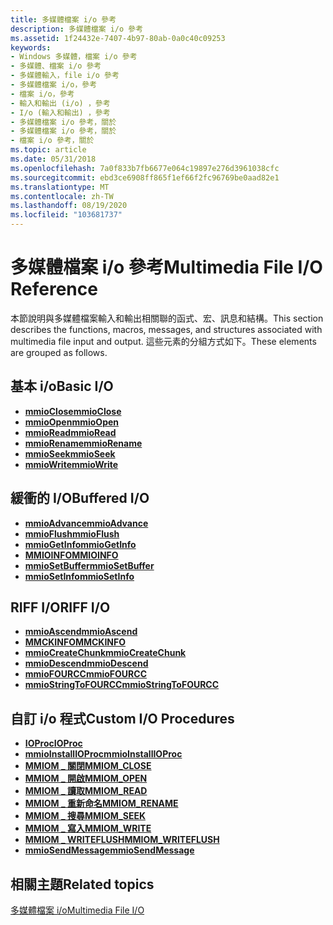 ```yaml
---
title: 多媒體檔案 i/o 參考
description: 多媒體檔案 i/o 參考
ms.assetid: 1f24432e-7407-4b97-80ab-0a0c40c09253
keywords:
- Windows 多媒體，檔案 i/o 參考
- 多媒體、檔案 i/o 參考
- 多媒體輸入，file i/o 參考
- 多媒體檔案 i/o，參考
- 檔案 i/o，參考
- 輸入和輸出 (i/o) ，參考
- I/o (輸入和輸出) ，參考
- 多媒體檔案 i/o 參考，關於
- 多媒體檔案 i/o 參考，關於
- 檔案 i/o 參考，關於
ms.topic: article
ms.date: 05/31/2018
ms.openlocfilehash: 7a0f833b7fb6677e064c19897e276d3961038cfc
ms.sourcegitcommit: ebd3ce6908ff865f1ef66f2fc96769be0aad82e1
ms.translationtype: MT
ms.contentlocale: zh-TW
ms.lasthandoff: 08/19/2020
ms.locfileid: "103681737"
---
```

# <a name="multimedia-file-io-reference"></a><span data-ttu-id="429a0-113">多媒體檔案 i/o 參考</span><span class="sxs-lookup"><span data-stu-id="429a0-113">Multimedia File I/O Reference</span></span>

<span data-ttu-id="429a0-114">本節說明與多媒體檔案輸入和輸出相關聯的函式、宏、訊息和結構。</span><span class="sxs-lookup"><span data-stu-id="429a0-114">This section describes the functions, macros, messages, and structures associated with multimedia file input and output.</span></span> <span data-ttu-id="429a0-115">這些元素的分組方式如下。</span><span class="sxs-lookup"><span data-stu-id="429a0-115">These elements are grouped as follows.</span></span>

## <a name="basic-io"></a><span data-ttu-id="429a0-116">基本 i/o</span><span class="sxs-lookup"><span data-stu-id="429a0-116">Basic I/O</span></span>

-   [<span data-ttu-id="429a0-117">**mmioClose**</span><span class="sxs-lookup"><span data-stu-id="429a0-117">**mmioClose**</span></span>](/windows/win32/api/mmiscapi/nf-mmiscapi-mmioclose)
-   [<span data-ttu-id="429a0-118">**mmioOpen**</span><span class="sxs-lookup"><span data-stu-id="429a0-118">**mmioOpen**</span></span>](/windows/win32/api/mmiscapi/nf-mmiscapi-mmioopen)
-   [<span data-ttu-id="429a0-119">**mmioRead**</span><span class="sxs-lookup"><span data-stu-id="429a0-119">**mmioRead**</span></span>](/windows/win32/api/mmiscapi/nf-mmiscapi-mmioread)
-   [<span data-ttu-id="429a0-120">**mmioRename**</span><span class="sxs-lookup"><span data-stu-id="429a0-120">**mmioRename**</span></span>](/windows/win32/api/mmiscapi/nf-mmiscapi-mmiorename)
-   [<span data-ttu-id="429a0-121">**mmioSeek**</span><span class="sxs-lookup"><span data-stu-id="429a0-121">**mmioSeek**</span></span>](/windows/win32/api/mmiscapi/nf-mmiscapi-mmioseek)
-   [<span data-ttu-id="429a0-122">**mmioWrite**</span><span class="sxs-lookup"><span data-stu-id="429a0-122">**mmioWrite**</span></span>](/windows/win32/api/mmiscapi/nf-mmiscapi-mmiowrite)

## <a name="buffered-io"></a><span data-ttu-id="429a0-123">緩衝的 I/O</span><span class="sxs-lookup"><span data-stu-id="429a0-123">Buffered I/O</span></span>

-   [<span data-ttu-id="429a0-124">**mmioAdvance**</span><span class="sxs-lookup"><span data-stu-id="429a0-124">**mmioAdvance**</span></span>](/windows/win32/api/mmiscapi/nf-mmiscapi-mmioadvance)
-   [<span data-ttu-id="429a0-125">**mmioFlush**</span><span class="sxs-lookup"><span data-stu-id="429a0-125">**mmioFlush**</span></span>](/windows/win32/api/mmiscapi/nf-mmiscapi-mmioflush)
-   [<span data-ttu-id="429a0-126">**mmioGetInfo**</span><span class="sxs-lookup"><span data-stu-id="429a0-126">**mmioGetInfo**</span></span>](/windows/win32/api/mmiscapi/nf-mmiscapi-mmiogetinfo)
-   <span data-ttu-id="429a0-127">[**MMIOINFO**](/previous-versions//dd757322(v=vs.85))</span><span class="sxs-lookup"><span data-stu-id="429a0-127">[**MMIOINFO**](/previous-versions//dd757322(v=vs.85))</span></span>
-   [<span data-ttu-id="429a0-128">**mmioSetBuffer**</span><span class="sxs-lookup"><span data-stu-id="429a0-128">**mmioSetBuffer**</span></span>](/windows/win32/api/mmiscapi/nf-mmiscapi-mmiosetbuffer)
-   [<span data-ttu-id="429a0-129">**mmioSetInfo**</span><span class="sxs-lookup"><span data-stu-id="429a0-129">**mmioSetInfo**</span></span>](/windows/win32/api/mmiscapi/nf-mmiscapi-mmiosetinfo)

## <a name="riff-io"></a><span data-ttu-id="429a0-130">RIFF I/O</span><span class="sxs-lookup"><span data-stu-id="429a0-130">RIFF I/O</span></span>

-   [<span data-ttu-id="429a0-131">**mmioAscend**</span><span class="sxs-lookup"><span data-stu-id="429a0-131">**mmioAscend**</span></span>](/windows/win32/api/mmiscapi/nf-mmiscapi-mmioascend)
-   [<span data-ttu-id="429a0-132">**MMCKINFO**</span><span class="sxs-lookup"><span data-stu-id="429a0-132">**MMCKINFO**</span></span>](/windows/win32/api/mmiscapi/ns-mmiscapi-mmckinfo)
-   [<span data-ttu-id="429a0-133">**mmioCreateChunk**</span><span class="sxs-lookup"><span data-stu-id="429a0-133">**mmioCreateChunk**</span></span>](/windows/win32/api/mmiscapi/nf-mmiscapi-mmiocreatechunk)
-   [<span data-ttu-id="429a0-134">**mmioDescend**</span><span class="sxs-lookup"><span data-stu-id="429a0-134">**mmioDescend**</span></span>](/windows/win32/api/mmiscapi/nf-mmiscapi-mmiodescend)
-   [<span data-ttu-id="429a0-135">**mmioFOURCC**</span><span class="sxs-lookup"><span data-stu-id="429a0-135">**mmioFOURCC**</span></span>](/windows/win32/api/vfw/nf-vfw-mmiofourcc)
-   [<span data-ttu-id="429a0-136">**mmioStringToFOURCC**</span><span class="sxs-lookup"><span data-stu-id="429a0-136">**mmioStringToFOURCC**</span></span>](/windows/win32/api/mmiscapi/nf-mmiscapi-mmiostringtofourcc)

## <a name="custom-io-procedures"></a><span data-ttu-id="429a0-137">自訂 i/o 程式</span><span class="sxs-lookup"><span data-stu-id="429a0-137">Custom I/O Procedures</span></span>

-   <span data-ttu-id="429a0-138">[**IOProc**](/previous-versions//dd757098(v=vs.85))</span><span class="sxs-lookup"><span data-stu-id="429a0-138">[**IOProc**](/previous-versions//dd757098(v=vs.85))</span></span>
-   [<span data-ttu-id="429a0-139">**mmioInstallIOProc**</span><span class="sxs-lookup"><span data-stu-id="429a0-139">**mmioInstallIOProc**</span></span>](/windows/win32/api/mmiscapi/nf-mmiscapi-mmioinstallioproc)
-   [<span data-ttu-id="429a0-140">**MMIOM \_ 關閉**</span><span class="sxs-lookup"><span data-stu-id="429a0-140">**MMIOM\_CLOSE**</span></span>](mmiom-close.md)
-   [<span data-ttu-id="429a0-141">**MMIOM \_ 開啟**</span><span class="sxs-lookup"><span data-stu-id="429a0-141">**MMIOM\_OPEN**</span></span>](mmiom-open.md)
-   [<span data-ttu-id="429a0-142">**MMIOM \_ 讀取**</span><span class="sxs-lookup"><span data-stu-id="429a0-142">**MMIOM\_READ**</span></span>](mmiom-read.md)
-   [<span data-ttu-id="429a0-143">**MMIOM \_ 重新命名**</span><span class="sxs-lookup"><span data-stu-id="429a0-143">**MMIOM\_RENAME**</span></span>](mmiom-rename.md)
-   [<span data-ttu-id="429a0-144">**MMIOM \_ 搜尋**</span><span class="sxs-lookup"><span data-stu-id="429a0-144">**MMIOM\_SEEK**</span></span>](mmiom-seek.md)
-   [<span data-ttu-id="429a0-145">**MMIOM \_ 寫入**</span><span class="sxs-lookup"><span data-stu-id="429a0-145">**MMIOM\_WRITE**</span></span>](mmiom-write.md)
-   [<span data-ttu-id="429a0-146">**MMIOM \_ WRITEFLUSH**</span><span class="sxs-lookup"><span data-stu-id="429a0-146">**MMIOM\_WRITEFLUSH**</span></span>](mmiom-writeflush.md)
-   [<span data-ttu-id="429a0-147">**mmioSendMessage**</span><span class="sxs-lookup"><span data-stu-id="429a0-147">**mmioSendMessage**</span></span>](/windows/win32/api/mmiscapi/nf-mmiscapi-mmiosendmessage)

## <a name="related-topics"></a><span data-ttu-id="429a0-148">相關主題</span><span class="sxs-lookup"><span data-stu-id="429a0-148">Related topics</span></span>

<dl> <dt>

[<span data-ttu-id="429a0-149">多媒體檔案 i/o</span><span class="sxs-lookup"><span data-stu-id="429a0-149">Multimedia File I/O</span></span>](multimedia-file-i-o.md)
</dt> </dl>

 

 